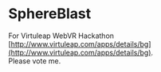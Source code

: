 # SphereBlast
For Virtuleap WebVR Hackathon  
[http://www.virtuleap.com/apps/details/bg](http://www.virtuleap.com/apps/details/bg).  
Please vote me.
